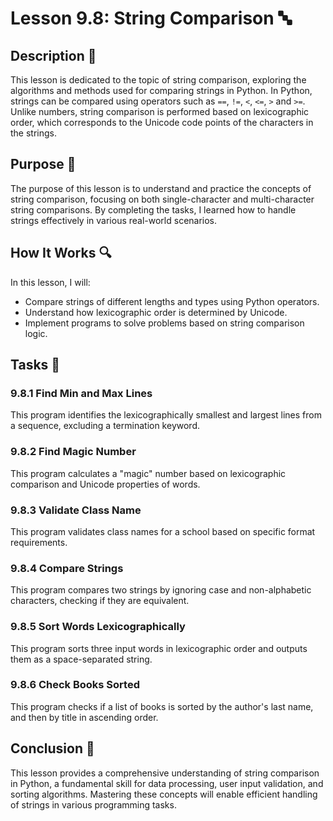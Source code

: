 # Lesson 9.8: String Comparison 🔤

## Description 📝

This lesson is dedicated to the topic of string comparison, exploring the algorithms and methods used for comparing strings in Python.
In Python, strings can be compared using operators such as `==`, `!=`, `<`, `<=`, `>` and `>=`.
Unlike numbers, string comparison is performed based on lexicographic order, which corresponds to the Unicode code points of the characters in the strings.

## Purpose 🎯

The purpose of this lesson is to understand and practice the concepts of string comparison, focusing on both single-character and multi-character string comparisons.
By completing the tasks, I learned how to handle strings effectively in various real-world scenarios.

## How It Works 🔍

In this lesson, I will:

-   Compare strings of different lengths and types using Python operators.
-   Understand how lexicographic order is determined by Unicode.
-   Implement programs to solve problems based on string comparison logic.

## Tasks 📜

### 9.8.1 Find Min and Max Lines

This program identifies the lexicographically smallest and largest lines from a sequence, excluding a termination keyword.

### 9.8.2 Find Magic Number

This program calculates a "magic" number based on lexicographic comparison and Unicode properties of words.

### 9.8.3 Validate Class Name

This program validates class names for a school based on specific format requirements.

### 9.8.4 Compare Strings

This program compares two strings by ignoring case and non-alphabetic characters, checking if they are equivalent.

### 9.8.5 Sort Words Lexicographically

This program sorts three input words in lexicographic order and outputs them as a space-separated string.

### 9.8.6 Check Books Sorted

This program checks if a list of books is sorted by the author's last name, and then by title in ascending order.

## Conclusion 🚀

This lesson provides a comprehensive understanding of string comparison in Python, a fundamental skill for data processing, user input validation, and sorting algorithms.
Mastering these concepts will enable efficient handling of strings in various programming tasks.
